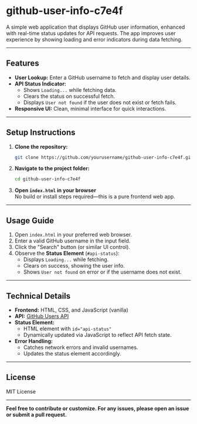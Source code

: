 # github-user-info-c7e4f

A simple web application that displays GitHub user information, enhanced with real-time status updates for API requests. The app improves user experience by showing loading and error indicators during data fetching.

---

## Features

- **User Lookup:** Enter a GitHub username to fetch and display user details.
- **API Status Indicator:**  
  - Shows `Loading...` while fetching data.
  - Clears the status on successful fetch.
  - Displays `User not found` if the user does not exist or fetch fails.
- **Responsive UI:** Clean, minimal interface for quick interactions.

---

## Setup Instructions

1. **Clone the repository:**
   ```bash
   git clone https://github.com/yourusername/github-user-info-c7e4f.git
   ```
2. **Navigate to the project folder:**
   ```bash
   cd github-user-info-c7e4f
   ```
3. **Open `index.html` in your browser**  
   No build or install steps required—this is a pure frontend web app.

---

## Usage Guide

1. Open `index.html` in your preferred web browser.
2. Enter a valid GitHub username in the input field.
3. Click the "Search" button (or similar UI control).
4. Observe the **Status Element** (`#api-status`):
    - Displays `Loading...` while fetching.
    - Clears on success, showing the user info.
    - Shows `User not found` on error or if the username does not exist.

---

## Technical Details

- **Frontend:** HTML, CSS, and JavaScript (vanilla)
- **API:** [GitHub Users API](https://api.github.com/users/{username})
- **Status Element:**  
  - HTML element with `id="api-status"`  
  - Dynamically updated via JavaScript to reflect API fetch state.
- **Error Handling:**  
  - Catches network errors and invalid usernames.
  - Updates the status element accordingly.

---

## License

MIT License

---

**Feel free to contribute or customize. For any issues, please open an issue or submit a pull request.**
